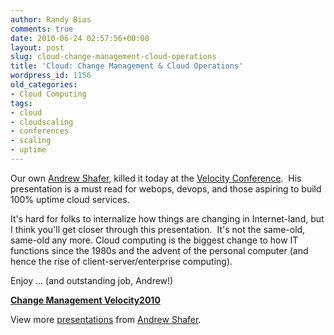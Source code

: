 ```yaml
---
author: Randy Bias
comments: true
date: 2010-06-24 02:57:56+00:00
layout: post
slug: cloud-change-management-cloud-operations
title: 'Cloud: Change Management & Cloud Operations'
wordpress_id: 1156
old_categories:
- Cloud Computing
tags:
- cloud
- cloudscaling
- conferences
- scaling
- uptime
---
```


Our own [Andrew Shafer](http://stochasticresonance.wordpress.com/), killed it today at the [Velocity Conference](http://en.oreilly.com/velocity2010).  His presentation is a must read for webops, devops, and those aspiring to build 100% uptime cloud services.

It's hard for folks to internalize how things are changing in Internet-land, but I think you'll get closer through this presentation.  It's not the same-old, same-old any more. Cloud computing is the biggest change to how IT functions since the 1980s and the advent of the personal computer (and hence the rise of client-server/enterprise computing).

Enjoy ... (and outstanding job, Andrew!)


**[Change Management Velocity2010](http://www.slideshare.net/littleidea/change-management-velocity2010)**


View more [presentations](http://www.slideshare.net/) from [Andrew Shafer](http://www.slideshare.net/littleidea).



